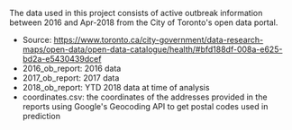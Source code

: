 The data used in this project consists of active outbreak information between 2016 and Apr-2018 from the City of Toronto's open data portal. <br />
- Source: https://www.toronto.ca/city-government/data-research-maps/open-data/open-data-catalogue/health/#bfd188df-008a-e625-bd2a-e5430439dcef
- 2016_ob_report: 2016 data
- 2017_ob_report: 2017 data
- 2018_ob_report: YTD 2018 data at time of analysis
- coordinates.csv: the coordinates of the addresses provided in the reports using Google's Geocoding API to get postal codes used in prediction
